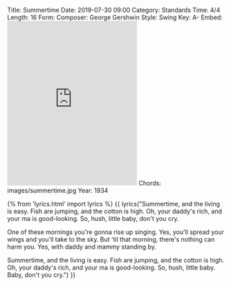 Title: Summertime
Date: 2019-07-30 09:00
Category: Standards
Time: 4/4
Length: 16
Form:
Composer: George Gershwin
Style: Swing
Key: A-
Embed: <iframe src="https://open.spotify.com/embed/user/thatdavidmiller/playlist/6ZnOkEdc0uG6EIfek4ceV1" width="300" height="380" frameborder="0" allowtransparency="true" allow="encrypted-media"></iframe>
Chords: images/summertime.jpg
Year: 1934

{% from 'lyrics.html' import lyrics %}
{{ lyrics("Summertime, and the living is easy.
Fish are jumping, and the cotton is high.
Oh, your daddy's rich, and your ma is good-looking.
So, hush, little baby, don't you cry.

One of these mornings you're gonna rise up singing.
Yes, you'll spread your wings and you'll take to the sky.
But 'til that morning, there's nothing can harm you.
Yes, with daddy and mammy standing by.

Summertime, and the living is easy.
Fish are jumping, and the cotton is high.
Oh, your daddy's rich, and your ma is good-looking.
So, hush, little baby. Baby, don't you cry.") }}
